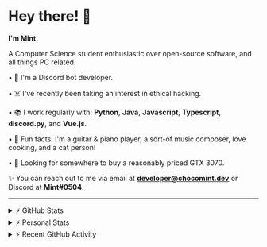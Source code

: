 # Hey there! 👋

**I'm Mint.**

A Computer Science student enthusiastic over open-source software, and all things PC related.

• 👾 I'm a Discord bot developer.

• ☠️ I've recently been taking an interest in ethical hacking.

• 📚 I work regularly with: **Python**, **Java**, **Javascript**, **Typescript**, **discord.py**, and **Vue.js**.

• 🍛 Fun facts: I'm a guitar & piano player, a sort-of music composer, love cooking, and a cat person!

• 🔎 Looking for somewhere to buy a reasonably priced GTX 3070.

✨ You can reach out to me via email at **developer@chocomint.dev** or Discord at **Mint#0504**.

---

<details>
    <summary>⚡ GitHub Stats</summary>

<img height="160px" align="center" alt="Mint's GitHub Stats" src="https://github-readme-stats-lunarmint.vercel.app/api?username=lunarmint&count_private=true&show_icons=true&hide_title=true&hide_border=true&title_color=00ffdf&icon_color=00ffdf&text_color=141823&bg_color=0,4158d0,c850c0,ffcc70&include_all_commits=false"/>

<img align="center" alt="Mint's Most Used Languages" src="https://github-readme-stats-lunarmint.vercel.app/api/top-langs/?username=lunarmint&hide_title=true&hide_border=true&langs_count=8&layout=compact&title_color=141823&bg_color=0,ffcc70,c850c0,4158d0"/>

</details>

<details>
    <summary>⚡ Personal Stats</summary>

<!--START_SECTION:waka-->
![Profile Views](http://img.shields.io/badge/Profile%20Views-1-blue)

![Lines of code](https://img.shields.io/badge/From%20Hello%20World%20I%27ve%20Written-164144%20lines%20of%20code-blue)

**I'm an Early 🐤** 

```text
🌞 Morning    54 commits     ████░░░░░░░░░░░░░░░░░░░░░   18.49% 
🌆 Daytime    100 commits    ████████░░░░░░░░░░░░░░░░░   34.25% 
🌃 Evening    49 commits     ████░░░░░░░░░░░░░░░░░░░░░   16.78% 
🌙 Night      89 commits     ███████░░░░░░░░░░░░░░░░░░   30.48%

```
📅 **I'm Most Productive on Monday** 

```text
Monday       90 commits     ███████░░░░░░░░░░░░░░░░░░   30.82% 
Tuesday      28 commits     ██░░░░░░░░░░░░░░░░░░░░░░░   9.59% 
Wednesday    14 commits     █░░░░░░░░░░░░░░░░░░░░░░░░   4.79% 
Thursday     72 commits     ██████░░░░░░░░░░░░░░░░░░░   24.66% 
Friday       46 commits     ████░░░░░░░░░░░░░░░░░░░░░   15.75% 
Saturday     21 commits     █░░░░░░░░░░░░░░░░░░░░░░░░   7.19% 
Sunday       21 commits     █░░░░░░░░░░░░░░░░░░░░░░░░   7.19%

```


📊 **This Week I Spent My Time On** 

```text
💬 Programming Languages: 
Python                   27 hrs 37 mins      ███████████████████████░░   92.84% 
Other                    59 mins             ░░░░░░░░░░░░░░░░░░░░░░░░░   3.35% 
C++                      54 mins             ░░░░░░░░░░░░░░░░░░░░░░░░░   3.05% 
YAML                     12 mins             ░░░░░░░░░░░░░░░░░░░░░░░░░   0.72% 
Roff                     0 secs              ░░░░░░░░░░░░░░░░░░░░░░░░░   0.04%

🔥 Editors: 
PyCharm                  28 hrs 50 mins      ████████████████████████░   96.94% 
CLion                    54 mins             ░░░░░░░░░░░░░░░░░░░░░░░░░   3.06%

🐱‍💻 Projects: 
Chiya                    28 hrs 20 mins      ███████████████████████░░   95.27% 
project1                 54 mins             ░░░░░░░░░░░░░░░░░░░░░░░░░   3.06% 
test                     16 mins             ░░░░░░░░░░░░░░░░░░░░░░░░░   0.95% 
GitHub Profile           12 mins             ░░░░░░░░░░░░░░░░░░░░░░░░░   0.72% 
Unknown Project          0 secs              ░░░░░░░░░░░░░░░░░░░░░░░░░   0.01%

💻 Operating System: 
Windows                  29 hrs 45 mins      █████████████████████████   100.0%

```

**I Mostly Code in Python** 

```text
Python                   5 repos             ██████░░░░░░░░░░░░░░░░░░░   25.0% 
C                        5 repos             ██████░░░░░░░░░░░░░░░░░░░   25.0% 
Java                     3 repos             ███░░░░░░░░░░░░░░░░░░░░░░   15.0% 
Clojure                  2 repos             ██░░░░░░░░░░░░░░░░░░░░░░░   10.0% 
Scala                    2 repos             ██░░░░░░░░░░░░░░░░░░░░░░░   10.0%

```



 Last Updated on 09/09/2021
<!--END_SECTION:waka-->

</details>

<details>
    <summary>⚡ Recent GitHub Activity</summary>

<!--START_SECTION:activity-->
1. 💪 Opened PR [#100](https://github.com/ranimepiracy/chiya/pull/100) in [ranimepiracy/chiya](https://github.com/ranimepiracy/chiya)
2. 🎉 Merged PR [#91](https://github.com/ranimepiracy/chiya/pull/91) in [ranimepiracy/chiya](https://github.com/ranimepiracy/chiya)
3. 💪 Opened PR [#99](https://github.com/ranimepiracy/chiya/pull/99) in [ranimepiracy/chiya](https://github.com/ranimepiracy/chiya)
4. 🎉 Merged PR [#92](https://github.com/ranimepiracy/chiya/pull/92) in [ranimepiracy/chiya](https://github.com/ranimepiracy/chiya)
5. 🎉 Merged PR [#95](https://github.com/ranimepiracy/chiya/pull/95) in [ranimepiracy/chiya](https://github.com/ranimepiracy/chiya)
<!--END_SECTION:activity-->

</details>
